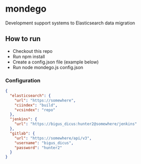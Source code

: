 # mondego
Development support systems to Elasticsearch data migration

## How to run
* Checkout this repo
* Run npm install
* Create a config.json file (example below)
* Run node mondego.js config.json

### Configuration
```json
{
  "elasticsearch": {
    "url": "https://somewhere",
    "ciindex": "build",
    "vcsindex": "repo"
  },
  "jenkins": {
    "url": "https://bigus_dicus:hunter2@somewhere/jenkins"
  },
  "gitlab": {
    "url": "https://somewhere/api/v3",
    "username": "bigus_dicus",
    "password": "hunter2"
  }
}
```
